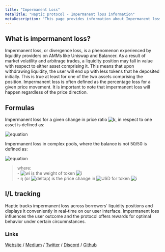 ```yaml
---
title: "Impermanent Loss"
metaTitle: "Haptic protocol - Impermanent loss information"
metaDescription: "This page provides information about Impermanent loss"
---
```


## What is impermanent loss?
Impermanent loss, or divergence loss, is a phenomenon experienced by liquidity providers on AMMs like Uniswap and Balancer. As a result of market volatility and arbitrage trades, a liquidity position may fall in value with respect to either asset comprising it. This means that upon withdrawing liquidity, the user will end up with less tokens that he deposited initially. This is true at least for one of the two assets comprising the position. Impermanent loss is often defined as the percentage loss for a given price movement. It is important to note that impermanent loss will happen regardless of the price direction.

## Formulas
Impermanent loss for a given change in price ratio ![k](https://render.githubusercontent.com/render/math?math=%7Bk%7D), in respect to one asset is defined as:

![equation](https://render.githubusercontent.com/render/math?math=IL_%7B(k)%7D%20%3D%20%5Cfrac%7B2%5Csqrt%7Bk%7D%7D%20%7B1%2Bk%7D%20-1%0A)

<!--- IL_{({\Delta}p^{\!i}_{\USD})} = \frac{\prod_{i}({\Delta}p^{\!i}_{\USD})^wi} {\sum_{i}({\Delta}p^{\!i}_{\USD}\times{wi})}-1
 --->

Impermanent loss in complex pools, where the balance is not 50/50 is defined as:

![equation](https://render.githubusercontent.com/render/math?math=IL_%7B(%7B%7D_%7B%5Ceta%7D)%7D%20%3D%20%5Cfrac%7B%5Cprod_%7Bi%7D(%7B%7D_%7B%5Ceta%7D)%5Ewi%7D%20%7B%5Csum_%7Bi%7D(%7B%7D_%7B%5Ceta%7D)%5Ewi%7D%20%7B%7D-1%0A)

> where:<br/>- ![wi](https://render.githubusercontent.com/render/math?math=w_%7Bi%7D) is the weight of token ![i](https://render.githubusercontent.com/render/math?math=%7Bi%7D) <br/>- &eta; (or ![deltap](https://render.githubusercontent.com/render/math?math=%7B%5CDelta%7Dp%5E%7B%5C!i%7D_%7B%5CUSD%7D)) is the price change in ![USD](https://render.githubusercontent.com/render/math?math=%7BUSD%7D) for token ![i](https://render.githubusercontent.com/render/math?math=%7Bi%7D)

## I/L tracking

Haptic tracks impermanent loss across borrowers' liquidity positions and displays it conveniently in real-time on our user interface. Impermanent loss influences the user outcome and the protocol offers rewards for optimal behavior under certain circumnstances.

<!-- ---
title: "Impermanent Loss"
metaTitle: "Haptic protocol - Impermanent loss information"
metaDescription: "This page provides information about Impermanent loss"
---

# What is impermanent loss?
Impermanent loss, or divergence loss, is a phenomenon experienced by liquidity providers on AMMs like Uniswap and Balancer. As a result of market volatility and arbitrage trades, a liquidity position may fall in value with respect to either asset comprising it. This means that upon withdrawing liquidity, the user will end up with less tokens that he deposited initially. This is true at least for one of the two assets comprising the position. Impermanent loss is often defined as the percentage loss for a given price movement. It is important to note that impermanent loss will happen regardless of the price direction.

# Constant product 
The formula to quantify impermanent depends on the type of AMM design examined. For constant product algorithm (Uniswap V2, etc), the impermanent loss for a given change in price ratio ![k](https://render.githubusercontent.com/render/math?math=%7Bk%7D), in respect to one asset is defined as:

![equation](https://render.githubusercontent.com/render/math?math=IL_%7B(k)%7D%20%3D%20%5Cfrac%7B2%5Csqrt%7Bk%7D%7D%20%7B1%2Bk%7D%20-1%0A)

The following will explain how the formula above is derived all assumptions involved.
We start by considering a market with liquidity ![L](https://render.githubusercontent.com/render/math?math=L) and amounts ![x](https://render.githubusercontent.com/render/math?math=x) and ![y](https://render.githubusercontent.com/render/math?math=y) of assets ![X](https://render.githubusercontent.com/render/math?math=X) and ![Y](https://render.githubusercontent.com/render/math?math=Y) respectively. 

![equation](https://render.githubusercontent.com/render/math?math=x%5Ccdot%7By%7D%20%3D%20L%5E2)  

Let the the initial price ![P](https://render.githubusercontent.com/render/math?math=P) 
 of asset  ![X](https://render.githubusercontent.com/render/math?math=X)  in terms of asset  ![Y](https://render.githubusercontent.com/render/math?math=Y)  be ![eq1](https://render.githubusercontent.com/render/math?math=Y%20%3D%20y%2Fx)  and consider a price movement ![eq2](https://render.githubusercontent.com/render/math?math=P) 
 of asset  ![eq3](https://render.githubusercontent.com/render/math?math=P%5E%7B%27%7D%20%3D%20P_%7Bk%7D), where ![eq3](https://render.githubusercontent.com/render/math?math=k%20%3E%200). It follows that:

![X](https://render.githubusercontent.com/render/math?math=y%20%3D%20L%5Csqrt%7BP%7D) 
 &nbsp;and &nbsp;![eq0b](https://render.githubusercontent.com/render/math?math=x%20%3D%20%5Cfrac%7BL%7D%20%7B%5Csqrt%7BP%7D%7D),&nbsp; now let's define :

>![vstart](https://render.githubusercontent.com/render/math?math=V_%7BSTART%7D) as the value of the initial holding in terms of asset   ![Y](https://render.githubusercontent.com/render/math?math=Y)
 
 >![vSTAKE](https://render.githubusercontent.com/render/math?math=V_%7BSTAKE%7D) as the value of the holding if staked in the pool (![x](https://render.githubusercontent.com/render/math?math=x), and ![y](https://render.githubusercontent.com/render/math?math=y) change with price)

>![vhodl](https://render.githubusercontent.com/render/math?math=V_%7BHODL%7D) as the value of the holdings without staking (![x](https://render.githubusercontent.com/render/math?math=x), and ![y](https://render.githubusercontent.com/render/math?math=y) stay constant)

Let the price of asset ![Y](https://render.githubusercontent.com/render/math?math=Y) in terms of ![Y](https://render.githubusercontent.com/render/math?math=Y) be ![1](https://render.githubusercontent.com/render/math?math=1) (e.g. DAI), it follows that the price of asset ![X](https://render.githubusercontent.com/render/math?math=X) in terms of asset ![Y](https://render.githubusercontent.com/render/math?math=Y) is ![P](https://render.githubusercontent.com/render/math?math=P). By substituing for ![x](https://render.githubusercontent.com/render/math?math=x) and ![y](https://render.githubusercontent.com/render/math?math=y)  we derive:


![equation](https://render.githubusercontent.com/render/math?math=V_%7BSTART%7D%20%3D%20y%5Ccdot%7B1%7D%20%2B%20x%5Ccdot%7BP%7D%20%3D%202L%5Csqrt%7BP%7D)  

This formula depends on ![L](https://render.githubusercontent.com/render/math?math=L) and ![P](https://render.githubusercontent.com/render/math?math=P), so if the price changes, we can use it to calculate the value of future ![L](https://render.githubusercontent.com/render/math?math=V_%7BSTAKE%7D)  holdings :

![equation](https://render.githubusercontent.com/render/math?math=V_%7BSTAKE%7D%20%3D%202L%5Csqrt%7BP%5E%7B%27%7D%7D%20%3D%202L%5Csqrt%7BPk%7D)  

Let's use the original quantities to understand how the ![vstake](https://render.githubusercontent.com/render/math?math=V_%7BSTAKE%7D) changes compared to ![vhodl](https://render.githubusercontent.com/render/math?math=V_%7BHODL%7D) by pluggin in ![x](https://render.githubusercontent.com/render/math?math=x) and ![y](https://render.githubusercontent.com/render/math?math=y)  with the new prices [1](https://render.githubusercontent.com/render/math?math=1) (assuming DAI)  and  ![x](https://render.githubusercontent.com/render/math?math=P%5E%7B%27%7D%20%3D%20P_%7Bk%7D):

![equation](https://render.githubusercontent.com/render/math?math=V_%7BHODL%7D%20%3D%20y%20%2B%20xP%5E%7B%27%7D%20%3D%20L%5Csqrt%7BP%7D%281%2Bk%29)  

Impermanent loss is given by the percentage loss of having ![v1](https://render.githubusercontent.com/render/math?math=V_%7BSTAKE%7D) as compared to ![vhodl](https://render.githubusercontent.com/render/math?math=V_%7BHODL%7D) :

![equation](https://render.githubusercontent.com/render/math?math=IL%28k%29%20%3D%20%5Cfrac%7B%20V_%7BSTAKE%7D%20-%20V_%7BHODL%7D%20%7D%20%7BV_%7BHODL%7D%20%7D%20%3D%20%5Cfrac%7BL%5Csqrt%7BP%7D%20%282%5Csqrt%7Bk%7D%20-1%20-k%29%20%7D%20%7BL%5Csqrt%7BP%7D%20%281%2Bk%29%7D%20%3D%20%5Cfrac%7B2%5Csqrt%7Bk%7D%7D%20%7B1%2Bk%7D%20-1%20) 

# Concentrated liquidity

Uniswap V3 allows liquidity providers to engage the protocol within a fixed price range ![eq](https://render.githubusercontent.com/render/math?math=%5Ba%2C%20b%5D) instead of the whole curve. This feature is called concentrated liquidity. We will examine the implications of this model for users. In a nutshell, concentrated liquidity means that reserves are used more intensively within the range (virtual liquidity) and exhausted more quickly. Once the price falls outside the range, the position is left with one asset and stops trading. Uniswap rewards concentrated liquidity with higher fees for the increased risk of impermanent loss. Here is to calculate impermanent loss in Uniswap V3:


Again, we start by considering a market with liquidity ![L](https://render.githubusercontent.com/render/math?math=L) and amounts ![x](https://render.githubusercontent.com/render/math?math=x) and ![y](https://render.githubusercontent.com/render/math?math=y) of assets ![X](https://render.githubusercontent.com/render/math?math=X) and ![Y](https://render.githubusercontent.com/render/math?math=Y) respectively in a concentrated liquidity position. 

Let the initial price ![P](https://render.githubusercontent.com/render/math?math=P) of asset ![X](https://render.githubusercontent.com/render/math?math=X) in terms of  asset ![Y](https://render.githubusercontent.com/render/math?math=Y) and consider a price movement to ![eq3](https://render.githubusercontent.com/render/math?math=P%5E%7B%27%7D%20%3D%20P_%7Bk%7D), where ![eq3](https://render.githubusercontent.com/render/math?math=k%20%3E%200). Let ![eq](https://render.githubusercontent.com/render/math?math=%5Bp_%7Ba%7D%2C%20p_%7Bb%7D%5D) be the price interval of our concentrated position, with both ![P](https://render.githubusercontent.com/render/math?math=P) and ![P](https://render.githubusercontent.com/render/math?math=P%5E%7B%27%7D) within the interval. 


Reserves for a concentrated liquidity pool are given by:


![eq](https://render.githubusercontent.com/render/math?math=(x%20%2B%20%5Cfrac%7BL%7D%20%7B%5Csqrt%7Bp_%7Bb%7D%7D%7D)%20(y%2BL%5Csqrt%7Bp_%7Ba%7D%7D)%20%3D%20L%5E%7B2%7D)

This means that reserves x and y are leveraged in the given price range and profit and losses are amplified.


![eq](https://render.githubusercontent.com/render/math?math=x_%7Bvirtual%7D%5Ccdot%20y_%7Bvirtual%20%3D%20L%5E%7B2%7D%20%7D)


Let's calculate virtual reserves based on liquidity ![L](https://render.githubusercontent.com/render/math?math=L) and price ![P](https://render.githubusercontent.com/render/math?math=P) :


 ![eq](https://render.githubusercontent.com/render/math?math=x%20%3D%20x_%7Bvirtual%7D%20-%20%5Cfrac%7BL%7D%20%7B%5Csqrt%7BP_%7Bb%7D%7D%7D%20%3D%20L(%5Csqrt%7B%5Cfrac%7B1%7D%20%7BP%7D%7D%20-%20%5Cfrac%7B1%7D%20%7B%5Csqrt%7Bp_%7Bb%7D%7D%7D)%20)


 ![eq](https://render.githubusercontent.com/render/math?math=y%20%3D%20y_%7Bvirtual%7D%20-%20L%5Csqrt%7BP_%7Ba%7D%7D%20%3D%20L(%5Csqrt%7BP%7D%20-%20%5Csqrt%7BP_%7Ba%7D%7D))

 Again, let's define three values


>![vstart](https://render.githubusercontent.com/render/math?math=V_%7BSTART%7D) as the value of the initial holding in terms of asset   ![Y](https://render.githubusercontent.com/render/math?math=Y)
 
 >![vSTAKE](https://render.githubusercontent.com/render/math?math=V_%7BSTAKE%7D) as the value of the holding if staked in the pool (![x](https://render.githubusercontent.com/render/math?math=x), and ![y](https://render.githubusercontent.com/render/math?math=y) change with price)

>![vhodl](https://render.githubusercontent.com/render/math?math=V_%7BHODL%7D) as the value of the holdings without staking (![x](https://render.githubusercontent.com/render/math?math=x), and ![y](https://render.githubusercontent.com/render/math?math=y) stay constant)

We derive that: 

![vstart](https://render.githubusercontent.com/render/math?math=V_%7BSTART%7D%20%3D%20y%20%5Ccdot%201%20%2B%20x%20*%20P)

&nbsp;&nbsp;&nbsp;&nbsp;&nbsp;&nbsp;&nbsp;&nbsp;&nbsp;&nbsp;&nbsp;&nbsp;&nbsp;![vstart](https://render.githubusercontent.com/render/math?math=%3D%20L(%5Csqrt%7BP%7D%20-%20%5Csqrt%7BP_%7Ba%7D%7D)%20%2B%20L(%5Csqrt%7BP%7D%20-%20%5Cfrac%7BP%7D%20%7B%5Csqrt%7BP_%7Bb%7D%7D%7D))


&nbsp;&nbsp;&nbsp;&nbsp;&nbsp;&nbsp;&nbsp;&nbsp;&nbsp;&nbsp;&nbsp;&nbsp;&nbsp;![vstart](https://render.githubusercontent.com/render/math?math=%3D%202L%5Csqrt%7BP%7D%20-%20L(%5Csqrt%7BP_%7Ba%7D%7D%20%2B%20%5Cfrac%7BP%7D%20%7B%5Csqrt%7BP_%7Bb%7D%7D%7D))

Let's substitute ![P](https://render.githubusercontent.com/render/math?math=P') for ![P](https://render.githubusercontent.com/render/math?math=P) in ![vstart](https://render.githubusercontent.com/render/math?math=V_%7BSTART%7D) to obtain ![v1](https://render.githubusercontent.com/render/math?math=V_%7BSTAKE%7D) :

![v1](https://render.githubusercontent.com/render/math?math=V_%7BSTAKE%7D%20%3D%202L%5Csqrt%7BP_%7Bk%7D%7D%20-%20L(%5Csqrt%7BP_%7Ba%7D%7D%20%2B%20%5Cfrac%7BPk%7D%20%7B%5Csqrt%7BP_%7Bb%7D%7D%7D)) 

And for ![vhodl](https://render.githubusercontent.com/render/math?math=V_%7BHODL%7D):

![eq](https://render.githubusercontent.com/render/math?math=V_%7BHODL%7D%20%3D%20y%20%2B%20xP%5E%7B%27%7D)

&nbsp;&nbsp;&nbsp;&nbsp;&nbsp;&nbsp;&nbsp;&nbsp;&nbsp;&nbsp;&nbsp;&nbsp;![eq](https://render.githubusercontent.com/render/math?math=%3D%20L(%5Csqrt%7BP%7D%20-%20%5Csqrt%7BP_%7Ba%7D%7D)%20%2B%20L%20%5Ccdot%20Pk%20(%5Cfrac%7B1%7D%20%7B%5Csqrt%7BP%7D%7D%20-%20%5Cfrac%7B1%7D%20%7B%5Csqrt%7BP_%7Bb%7D%7D%7D))


&nbsp;&nbsp;&nbsp;&nbsp;&nbsp;&nbsp;&nbsp;&nbsp;&nbsp;&nbsp;&nbsp;&nbsp;![eq](https://render.githubusercontent.com/render/math?math=%3D%20L%5Csqrt%7BP%7D(1%2Bk)%20-%20L(%5Csqrt%7Bp_%7Ba%7D%7D%20%2B%20%5Cfrac%7BPk%7D%20%7B%5Csqrt%7Bp_%7Bb%7D%7D%7D)
)

Again, impermanent loss is computed as percentage change:

![eq](https://render.githubusercontent.com/render/math?math=IL_%7Ba%2Cb%7D(k)%20%3D%20%5Cfrac%7BV_%7BSTAKE%7D%20-%20V_%7BHODL%7D%20%7D%20%7BV_%7BHODL%7D%7D)

&nbsp;&nbsp;&nbsp;&nbsp;&nbsp;&nbsp;&nbsp;&nbsp;&nbsp;&nbsp;&nbsp;&nbsp;&nbsp;&nbsp;&nbsp;![eq](https://render.githubusercontent.com/render/math?math=%3D%20L%5Cfrac%7B2L%5Csqrt%7BPk%7D%20-%20L%5Csqrt%7BP%7D(1%2Bk)%7D%20%7BL%5Csqrt%7BP%7D(1%2Bk)-%20L(%5Csqrt%7BP_%7Ba%7D%7D%20%2B%20%5Cfrac%7BPk%7D%20%7B%5Csqrt%7Bp_%7Bb%7D%7D%20%7D)%7D%20%20
)

&nbsp;&nbsp;&nbsp;&nbsp;&nbsp;&nbsp;&nbsp;&nbsp;&nbsp;&nbsp;&nbsp;&nbsp;&nbsp;&nbsp;&nbsp;![eq](https://render.githubusercontent.com/render/math?math=%3D%20%5Cfrac%20%7B2%5Csqrt%7Bk%7D%20-1%20-k%7D%20%7B%201%2Bk-%20%5Csqrt%7B%5Cfrac%7Bp_%7Ba%7D%7D%20%7BP%7D%7D%20-%20k%5Csqrt%7B%5Cfrac%7BP%7D%20%7Bp_%7Bb%7D%7D%7D%7D%20
)

&nbsp;&nbsp;&nbsp;&nbsp;&nbsp;&nbsp;&nbsp;&nbsp;&nbsp;&nbsp;&nbsp;&nbsp;&nbsp;&nbsp;&nbsp;![eq](https://render.githubusercontent.com/render/math?math=%3D%20IL(k)%5Ccdot(%5Cfrac%7B1%7D%7B1-%5Cfrac%7B%5Csqrt%7B%5Cfrac%7Bp_%7Ba%7D%7D%20%7BP%7D%7D%2Bk%5Csqrt%7B%5Cfrac%7BP%7D%20%7Bp_%7Bb%7D%7D%7D%7D%7B1%2Bk%7D%7D))


Where ![vhodl](https://render.githubusercontent.com/render/math?math=IL_%7Ba%2Cb%7D(k)) is the impermanent loss for a concentrated position in range ![eq](https://render.githubusercontent.com/render/math?math=%5Ba%2C%20b%5D)   and ![vhodl](https://render.githubusercontent.com/render/math?math=%3D%20IL(k)) is the impermanent loss for a V2 style position in the range ![eq](https://render.githubusercontent.com/render/math?math=(0%2C%20%2B%5Cinfty)).



<!-- = IL(k)\cdot(\frac{1}{1-\frac{\sqrt{\frac{p_{a}} {P}}+k\sqrt{\frac{P} {p_{b}}}}{1+k}})       ->

<!-- = \frac {2\sqrt{k} -1 -k} { 1+k- \sqrt{\frac{p_{a}} {P}} - k\sqrt{\frac{P} {p_{b}}}}  ->

<!-- (0, +\infty) ->

<!-- IL_{a,b}(k) = \frac{V_{STAKE} - V_{HODL} } {V_{HODL}}  ->
<!-- = \frac{2L\sqrt{Pk} - L\sqrt{P}(1+k)} {L\sqrt{P}(1+k)- L(\sqrt{P_{a}} + \frac{Pk} {\sqrt{p_{b}} })}  ->

<!-- V_{HODL} = y + xP^{'} ->
<!-- = L(\sqrt{P} - \sqrt{P_{a}}) + L \cdot Pk (\frac{1} {\sqrt{P}} - \frac{1} {\sqrt{P_{b}}})->
<!-- = L\sqrt{P}(1+k) - L(\sqrt{p_{a}} + \frac{Pk} {\sqrt{p_{b}}}) ->



<!-- V_{STAKE} = 2L\sqrt{P_{k}} - L(\sqrt{P_{a}} + \frac{Pk} {\sqrt{P_{b}}}) ->
<!-- V_{0} = y \cdot 1 + x * P ->

<!-- = L(\sqrt{P} - \sqrt{P_{a}}) + L(\sqrt{P} - \frac{P} {\sqrt{P_{b}}}) ->

<!-- = 2L\sqrt{P} - L(\sqrt{P_{a}} + \frac{P} {\sqrt{P_{b}}}) ->


<!-- x = x_{virtual} - \frac{L} {\sqrt{P_{b}}} = L(\sqrt{\frac{1} {P}} - \frac{1} {\sqrt{p_{b}}}) ->

<!-- x_{virtual}\cdot y_{virtual = L^{2} } ->
<!-- (x + \frac{L} {\sqrt{p_{b}}}) (y+L\sqrt{p_{a}}) = L^{2} ->


<!-- [a, b]>
<!--  IL(k) = \frac{ V_{1} - V_{held}} {V_{held}} = \frac{L\sqrt{P}(2\sqrt_{k} -1 -k)} {L\sqrt{P}(1+k)} ->

<!-- IL(k) = \frac{ V_{1} - V_{held} } {V_{held} } = \frac{L\sqrt{P} (2\sqrt{k} -1 -k) } {L\sqrt{P} (1+k)} = \frac{2\sqrt{k}} {1+k} -1 ->

<!-- V_{held} = y + xP^{'} = L\sqrt{P}(1+k) ->

<!-- V_{0} = y\cdot{1} + x\cdot{P} = 2L\sqrt{P} ->

<!-- V_{1} = 2L\sqrt{P^{'}} = 2L\sqrt{Pk}->

<!-- V_{held} -> as the value of the holdings if kept outside the pool ()

<!-- x\cdot{y} = L^2>
<!-- Y = y\cdot{x}>
 
<!-- Y = y/x>
<!-- P^{'} = P_{k}>
<!-- k > 0>

<!-- y = L\sqrt{P}>

<!-- x = \frac{L} {\sqrt{P}}>

<!--- IL_{({\Delta}p^{\!i}_{\USD})} = \frac{\prod_{i}({\Delta}p^{\!i}_{\USD})^wi} {\sum_{i}({\Delta}p^{\!i}_{\USD}\times{wi})}-1



Impermanent loss in complex pools, where the balance is not 50/50 is defined as:

![equation](https://render.githubusercontent.com/render/math?math=IL_%7B(%7B%5CDelta%7Dp%5E%7B%5C!i%7D_%7B%5CUSD%7D)%7D%20%3D%20%5Cfrac%7B%5Cprod_%7Bi%7D(%7B%5CDelta%7Dp%5E%7B%5C!i%7D_%7B%5CUSD%7D)%5Ewi%7D%20%7B%5Csum_%7Bi%7D(%7B%5CDelta%7Dp%5E%7B%5C!i%7D_%7B%5CUSD%7D%5Ctimes%7Bwi%7D)%7D-1%0A)

where ![wi](https://render.githubusercontent.com/render/math?math=w_%7Bi%7D) is the weight of token ![i](https://render.githubusercontent.com/render/math?math=%7Bi%7D) and ![deltap](https://render.githubusercontent.com/render/math?math=%7B%5CDelta%7Dp%5E%7B%5C!i%7D_%7B%5CUSD%7D) is price change in ![USD](https://render.githubusercontent.com/render/math?math=%7BUSD%7D) for token ![i](https://render.githubusercontent.com/render/math?math=%7Bi%7D)

WIP

# I/L tracking

Haptic tracks impermanent loss across borrowers' liquidity positions and displays it conveniently in real-time on our user interface. Impermanent loss influences the user outcome and the protocol offers rewards for optimal behavior under certain circumnstances.

-->

### Links

[Website](https://haptic.finance) / [Medium](https://hapticfinance.medium.com/) / [Twitter](https://twitter.com/hapticfinance/) / [Discord](https://twitter.com/hapticfinance/) / [Github](https://github.com/hapticfinance/)